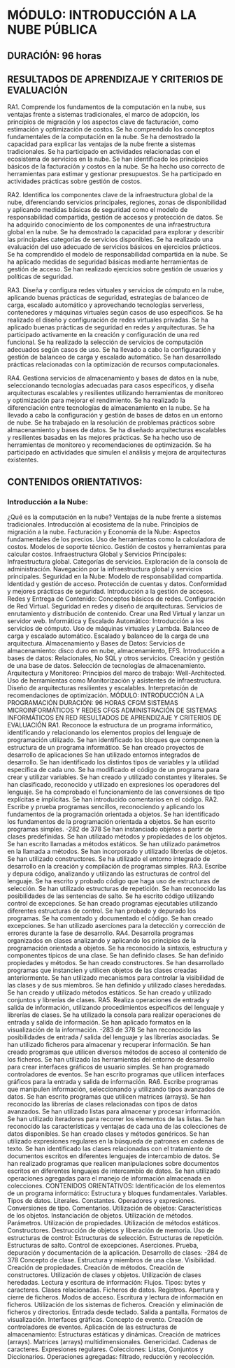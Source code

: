# MÓDULO: INTRODUCCIÓN A LA NUBE PÚBLICA
## DURACIÓN: 96 horas

## RESULTADOS DE APRENDIZAJE Y CRITERIOS DE EVALUACIÓN
RA1. Comprende los fundamentos de la computación en la nube, sus ventajas frente a sistemas tradicionales, el marco de adopción, los principios de migración y los aspectos clave de facturación, como estimación y optimización de costos.
Se ha comprendido los conceptos fundamentales de la computación en la nube.
Se ha demostrado la capacidad para explicar las ventajas de la nube frente a sistemas tradicionales.
Se ha participado en actividades relacionadas con el ecosistema de servicios en la nube.
Se han identificado los principios básicos de la facturación y costos en la nube.
Se ha hecho uso correcto de herramientas para estimar y gestionar presupuestos.
Se ha participado en actividades prácticas sobre gestión de costos.

RA2. Identifica los componentes clave de la infraestructura global de la nube, diferenciando servicios principales, regiones, zonas de disponibilidad y aplicando medidas básicas de
seguridad como el modelo de responsabilidad compartida, gestión de accesos y protección de datos.
Se ha adquirido conocimiento de los componentes de una infraestructura global en la nube.
Se ha demostrado la capacidad para explorar y describir las principales categorías de servicios disponibles.
Se ha realizado una evaluación del uso adecuado de servicios básicos en ejercicios prácticos.
Se ha comprendido el modelo de responsabilidad compartida en la nube.
Se ha aplicado medidas de seguridad básicas mediante herramientas de gestión de acceso.
Se han realizado ejercicios sobre gestión de usuarios y políticas de seguridad.

RA3. Diseña y configura redes virtuales y servicios de cómputo en la nube, aplicando buenas prácticas de seguridad, estrategias de balanceo de carga, escalado automático y aprovechando tecnologías serverless, contenedores y máquinas virtuales según casos de uso específicos.
Se ha realizado el diseño y configuración de redes virtuales privadas.
Se ha aplicado buenas prácticas de seguridad en redes y arquitecturas.
Se ha participado activamente en la creación y configuración de una red funcional.
Se ha realizado la selección de servicios de computación adecuados según casos de uso.
Se ha llevado a cabo la configuración y gestión de balanceo de carga y escalado automático.
Se han desarrollado prácticas relacionadas con la optimización de recursos computacionales.

RA4. Gestiona servicios de almacenamiento y bases de datos en la nube, seleccionando tecnologías adecuadas para casos específicos, y diseña arquitecturas escalables y resilientes
utilizando herramientas de monitoreo y optimización para mejorar el rendimiento.
Se ha realizado la diferenciación entre tecnologías de almacenamiento en la nube.
Se ha llevado a cabo la configuración y gestión de bases de datos en un entorno de nube.
Se ha trabajado en la resolución de problemas prácticos sobre almacenamiento y bases de datos.
Se ha diseñado arquitecturas escalables y resilientes basadas en las mejores prácticas.
Se ha hecho uso de herramientas de monitoreo y recomendaciones de optimización.
Se ha participado en actividades que simulen el análisis y mejora de arquitecturas existentes.
## CONTENIDOS ORIENTATIVOS:
### Introducción a la Nube:
¿Qué es la computación en la nube? Ventajas de la nube frente a sistemas tradicionales.
Introducción al ecosistema de la nube. Principios de migración a la nube.
Facturación y Economía de la Nube:
Aspectos fundamentales de los precios. Uso de herramientas como la calculadora de costos.
Modelos de soporte técnico. Gestión de costos y herramientas para calcular costos.
Infraestructura Global y Servicios Principales:
Infraestructura global. Categorías de servicios. Exploración de la consola de administración.
Navegación por la infraestructura global y servicios principales.
Seguridad en la Nube:
Modelo de responsabilidad compartida. Identidad y gestión de acceso. Protección de cuentas y
datos. Conformidad y mejores prácticas de seguridad. Introducción a la gestión de accesos.
Redes y Entrega de Contenido:
Conceptos básicos de redes. Configuración de Red Virtual. Seguridad en redes y diseño de
arquitecturas. Servicios de enrutamiento y distribución de contenido. Crear una Red Virtual y
lanzar un servidor web.
Informática y Escalado Automático:
Introducción a los servicios de cómputo. Uso de máquinas virtuales y Lambda.
Balanceo de carga y escalado automático. Escalado y balanceo de la carga de una arquitectura.
Almacenamiento y Bases de Datos:
Servicios de almacenamiento: disco duro en nube, almacenamiento, EFS. Introducción a bases
de datos: Relacionales, No SQL y otros servicios. Creación y gestión de una base de datos.
Selección de tecnologías de almacenamiento.
Arquitectura y Monitoreo:
Principios del marco de trabajo: Well-Architected. Uso de herramientas como Monitorización
y asistentes de infraestructura. Diseño de arquitecturas resilientes y escalables. Interpretación
de recomendaciones de optimización.
MÓDULO: INTRODUCCIÓN A LA PROGRAMACIÓN
DURACIÓN: 96 HORAS
CFGM SISTEMAS MICROINFORMÁTICOS Y REDES
CFGS ADMINISTRACIÓN DE SISTEMAS INFORMÁTICOS EN RED
RESULTADOS DE APRENDIZAJE Y CRITERIOS DE EVALUACIÓN
RA1. Reconoce la estructura de un programa informático, identificando y relacionando los
elementos propios del lenguaje de programación utilizado.
Se han identificado los bloques que componen la estructura de un programa informático.
Se han creado proyectos de desarrollo de aplicaciones
Se han utilizado entornos integrados de desarrollo.
Se han identificado los distintos tipos de variables y la utilidad específica de cada uno.
Se ha modificado el código de un programa para crear y utilizar variables.
Se han creado y utilizado constantes y literales.
Se han clasificado, reconocido y utilizado en expresiones los operadores del lenguaje.
Se ha comprobado el funcionamiento de las conversiones de tipo explícitas e implícitas.
Se han introducido comentarios en el código.
RA2. Escribe y prueba programas sencillos, reconociendo y aplicando los fundamentos de la
programación orientada a objetos.
Se han identificado los fundamentos de la programación orientada a objetos.
Se han escrito programas simples.
-282 de 378
Se han instanciado objetos a partir de clases predefinidas.
Se han utilizado métodos y propiedades de los objetos.
Se han escrito llamadas a métodos estáticos.
Se han utilizado parámetros en la llamada a métodos.
Se han incorporado y utilizado librerías de objetos.
Se han utilizado constructores.
Se ha utilizado el entorno integrado de desarrollo en la creación y compilación de programas
simples.
RA3. Escribe y depura código, analizando y utilizando las estructuras de control del lenguaje.
Se ha escrito y probado código que haga uso de estructuras de selección.
Se han utilizado estructuras de repetición.
Se han reconocido las posibilidades de las sentencias de salto.
Se ha escrito código utilizando control de excepciones.
Se han creado programas ejecutables utilizando diferentes estructuras de control.
Se han probado y depurado los programas.
Se ha comentado y documentado el código.
Se han creado excepciones.
Se han utilizado aserciones para la detección y corrección de errores durante la fase de
desarrollo.
RA4. Desarrolla programas organizados en clases analizando y aplicando los principios de la
programación orientada a objetos.
Se ha reconocido la sintaxis, estructura y componentes típicos de una clase.
Se han definido clases.
Se han definido propiedades y métodos.
Se han creado constructores.
Se han desarrollado programas que instancien y utilicen objetos de las clases creadas
anteriormente.
Se han utilizado mecanismos para controlar la visibilidad de las clases y de sus miembros.
Se han definido y utilizado clases heredadas.
Se han creado y utilizado métodos estáticos.
Se han creado y utilizado conjuntos y librerías de clases.
RA5. Realiza operaciones de entrada y salida de información, utilizando procedimientos
específicos del lenguaje y librerías de clases.
Se ha utilizado la consola para realizar operaciones de entrada y salida de información.
Se han aplicado formatos en la visualización de la información.
-283 de 378
Se han reconocido las posibilidades de entrada / salida del lenguaje y las librerías asociadas.
Se han utilizado ficheros para almacenar y recuperar información.
Se han creado programas que utilicen diversos métodos de acceso al contenido de los ficheros.
Se han utilizado las herramientas del entorno de desarrollo para crear interfaces gráficos de
usuario simples.
Se han programado controladores de eventos.
Se han escrito programas que utilicen interfaces gráficos para la entrada y salida de información.
RA6. Escribe programas que manipulen información, seleccionando y utilizando tipos
avanzados de datos.
Se han escrito programas que utilicen matrices (arrays).
Se han reconocido las librerías de clases relacionadas con tipos de datos avanzados.
Se han utilizado listas para almacenar y procesar información.
Se han utilizado iteradores para recorrer los elementos de las listas.
Se han reconocido las características y ventajas de cada una de las colecciones de datos
disponibles.
Se han creado clases y métodos genéricos.
Se han utilizado expresiones regulares en la búsqueda de patrones en cadenas de texto.
Se han identificado las clases relacionadas con el tratamiento de documentos escritos en
diferentes lenguajes de intercambio de datos.
Se han realizado programas que realicen manipulaciones sobre documentos escritos en
diferentes lenguajes de intercambio de datos.
Se han utilizado operaciones agregadas para el manejo de información almacenada en
colecciones.
CONTENIDOS ORIENTATIVOS:
Identificación de los elementos de un programa informático:
Estructura y bloques fundamentales. Variables. Tipos de datos. Literales. Constantes.
Operadores y expresiones. Conversiones de tipo. Comentarios.
Utilización de objetos:
Características de los objetos. Instanciación de objetos. Utilización de métodos. Parámetros.
Utilización de propiedades. Utilización de métodos estáticos. Constructores. Destrucción de
objetos y liberación de memoria.
Uso de estructuras de control:
Estructuras de selección. Estructuras de repetición. Estructuras de salto. Control de excepciones.
Aserciones. Prueba, depuración y documentación de la aplicación.
Desarrollo de clases:
-284 de 378
Concepto de clase. Estructura y miembros de una clase. Visibilidad. Creación de propiedades.
Creación de métodos. Creación de constructores. Utilización de clases y objetos. Utilización de
clases heredadas.
Lectura y escritura de información:
Flujos. Tipos: bytes y caracteres. Clases relacionadas. Ficheros de datos. Registros. Apertura y
cierre de ficheros. Modos de acceso. Escritura y lectura de información en ficheros. Utilización
de los sistemas de ficheros. Creación y eliminación de ficheros y directorios. Entrada desde
teclado. Salida a pantalla. Formatos de visualización. Interfaces gráficas. Concepto de evento.
Creación de controladores de eventos.
Aplicación de las estructuras de almacenamiento:
Estructuras estáticas y dinámicas. Creación de matrices (arrays). Matrices (arrays)
multidimensionales. Genericidad. Cadenas de caracteres. Expresiones regulares. Colecciones:
Listas, Conjuntos y Diccionarios. Operaciones agregadas: filtrado, reducción y recolección.
